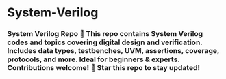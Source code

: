 # System-Verilog
### **System Verilog Repo** 🚀    This repo contains **System Verilog codes and topics** covering digital design and verification. Includes **data types, testbenches, UVM, assertions, coverage, protocols, and more**. Ideal for beginners &amp; experts. Contributions welcome! 🌟 Star this repo to stay updated!
